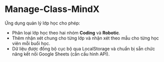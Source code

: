 # Manage-Class-MindX

Ứng dụng quản lý lớp học cho phép:

- Phân loại lớp học theo hai nhóm **Coding** và **Robotic**.
- Thêm nhận xét chung cho từng lớp và nhận xét theo mẫu cho từng học viên mỗi buổi học.
- Dữ liệu được đồng bộ cục bộ qua LocalStorage và chuẩn bị sẵn chức năng kết nối Google Sheets (cần cấu hình API).
